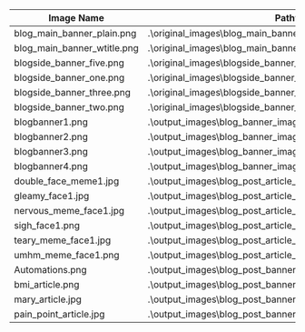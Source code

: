 | Image Name                   | Pathway                             |
|------------------------------|-------------------------------------|
| blog_main_banner_plain.png | .\original_images\blog_main_banner_plain.png |
| blog_main_banner_wtitle.png | .\original_images\blog_main_banner_wtitle.png |
| blogside_banner_five.png | .\original_images\blogside_banner_five.png |
| blogside_banner_one.png | .\original_images\blogside_banner_one.png |
| blogside_banner_three.png | .\original_images\blogside_banner_three.png |
| blogside_banner_two.png | .\original_images\blogside_banner_two.png |
| blogbanner1.png | .\output_images\blog_banner_images\blogbanner1.png |
| blogbanner2.png | .\output_images\blog_banner_images\blogbanner2.png |
| blogbanner3.png | .\output_images\blog_banner_images\blogbanner3.png |
| blogbanner4.png | .\output_images\blog_banner_images\blogbanner4.png |
| double_face_meme1.jpg | .\output_images\blog_post_article_images\double_face_meme1.jpg |
| gleamy_face1.jpg | .\output_images\blog_post_article_images\gleamy_face1.jpg |
| nervous_meme_face1.jpg | .\output_images\blog_post_article_images\nervous_meme_face1.jpg |
| sigh_face1.png | .\output_images\blog_post_article_images\sigh_face1.png |
| teary_meme_face1.jpg | .\output_images\blog_post_article_images\teary_meme_face1.jpg |
| umhm_meme_face1.png | .\output_images\blog_post_article_images\umhm_meme_face1.png |
| Automations.png | .\output_images\blog_post_banner_images\Automations.png |
| bmi_article.png | .\output_images\blog_post_banner_images\bmi_article.png |
| mary_article.jpg | .\output_images\blog_post_banner_images\mary_article.jpg |
| pain_point_article.jpg | .\output_images\blog_post_banner_images\pain_point_article.jpg |
